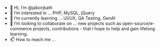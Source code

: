 - 👋 Hi, I’m @jaborjkath
- 👀 I’m interested in ... PHP, MySQL, jQuery
- 🌱 I’m currently learning ... UI/UX, QA Testing, GenAI
- 💞️ I’m looking to collaborate on ... new projects such as open-source/e-commerce projects, contributions - that I hope to help and gain lifelong learning.
- 📫 How to reach me ...

<!---
jaborjkath/jaborjkath is a ✨ special ✨ repository because its `README.md` (this file) appears on your GitHub profile.
You can click the Preview link to take a look at your changes.
--->
